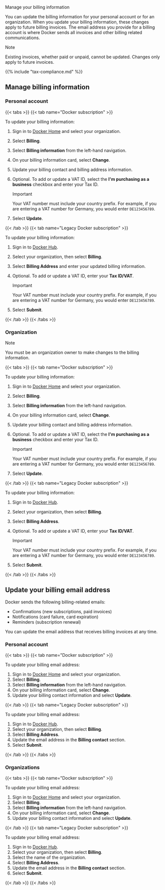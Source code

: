Manage your billing information


You can update the billing information for your personal account or for an
organization. When you update your billing information, these changes apply to
future billing invoices. The email address you provide for a billing account is
where Docker sends all invoices and other billing related communications.

> [!NOTE]
>
> Existing invoices, whether paid or unpaid, cannot be updated.
Changes only apply to future invoices.

{{% include "tax-compliance.md" %}}

## Manage billing information

### Personal account

{{< tabs >}}
{{< tab name="Docker subscription" >}}

To update your billing information:

1. Sign in to [Docker Home](https://app.docker.com/) and select your
organization.
1. Select **Billing**.
1. Select **Billing information** from the left-hand navigation.
1. On your billing information card, select **Change**.
1. Update your billing contact and billing address information.
1. Optional. To add or update a VAT ID, select the **I'm purchasing as a business** checkbox and enter your Tax ID.

    > [!IMPORTANT]
    >
    > Your VAT number must include your country prefix. For example, if you are
    entering a VAT number for Germany, you would enter `DE123456789`.

1. Select **Update**.

{{< /tab >}}
{{< tab name="Legacy Docker subscription" >}}

To update your billing information:

1. Sign in to [Docker Hub](https://hub.docker.com).
1. Select your organization, then select **Billing**.
1. Select **Billing Address** and enter your updated billing information.
1. Optional. To add or update a VAT ID, enter your **Tax ID/VAT**.

    > [!IMPORTANT]
    >
    > Your VAT number must include your country prefix. For example, if you are
    entering a VAT number for Germany, you would enter `DE123456789`.

1. Select **Submit**.

{{< /tab >}}
{{< /tabs >}}

### Organization

> [!NOTE]
>
> You must be an organization owner to make changes to the billing information.

{{< tabs >}}
{{< tab name="Docker subscription" >}}

To update your billing information:

1. Sign in to [Docker Home](https://app.docker.com/) and select your
organization.
1. Select **Billing**.
1. Select **Billing information** from the left-hand navigation.
1. On your billing information card, select **Change**.
1. Update your billing contact and billing address information.
1. Optional. To add or update a VAT ID, select the **I'm purchasing as a business** checkbox and enter your Tax ID.

    > [!IMPORTANT]
    >
    > Your VAT number must include your country prefix. For example, if you are
    entering a VAT number for Germany, you would enter `DE123456789`.

1. Select **Update**.

{{< /tab >}}
{{< tab name="Legacy Docker subscription" >}}

To update your billing information:

1. Sign in to [Docker Hub](https://hub.docker.com).
1. Select your organization, then select **Billing**.
1. Select **Billing Address**.
1. Optional. To add or update a VAT ID, enter your **Tax ID/VAT**.

    > [!IMPORTANT]
    >
    > Your VAT number must include your country prefix. For example, if you are
    entering a VAT number for Germany, you would enter `DE123456789`.

1. Select **Submit**.

{{< /tab >}}
{{< /tabs >}}

## Update your billing email address

Docker sends the following billing-related emails:

- Confirmations (new subscriptions, paid invoices)
- Notifications (card failure, card expiration)
- Reminders (subscription renewal)

You can update the email address that receives billing invoices at any time.

### Personal account

{{< tabs >}}
{{< tab name="Docker subscription" >}}

To update your billing email address:

1. Sign in to [Docker Home](https://app.docker.com/) and select your
organization.
1. Select **Billing**.
1. Select **Billing information** from the left-hand navigation.
1. On your billing information card, select **Change**.
1. Update your billing contact information and select **Update**.

{{< /tab >}}
{{< tab name="Legacy Docker subscription" >}}

To update your billing email address:

1. Sign in to [Docker Hub](https://hub.docker.com).
1. Select your organization, then select **Billing**.
1. Select **Billing Address**.
1. Update the email address in the **Billing contact** section.
1. Select **Submit**.

{{< /tab >}}
{{< /tabs >}}

### Organizations

{{< tabs >}}
{{< tab name="Docker subscription" >}}

To update your billing email address:

1. Sign in to [Docker Home](https://app.docker.com/) and select
your organization.
1. Select **Billing**.
1. Select **Billing information** from the left-hand navigation.
1. On your billing information card, select **Change**.
1. Update your billing contact information and select **Update**.

{{< /tab >}}
{{< tab name="Legacy Docker subscription" >}}

To update your billing email address:

1. Sign in to [Docker Hub](https://hub.docker.com).
1. Select your organization, then select **Billing**.
1. Select the name of the organization.
1. Select **Billing Address**.
1. Update the email address in the **Billing contact** section.
1. Select **Submit**.

{{< /tab >}}
{{< /tabs >}}
